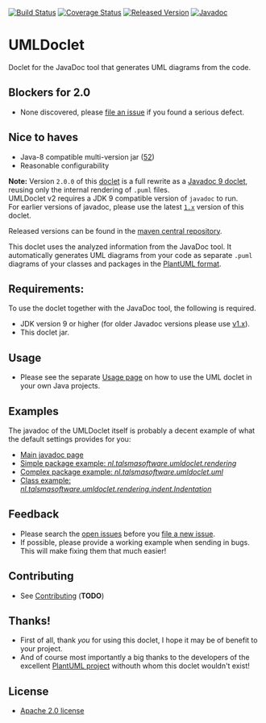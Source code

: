 [![Build Status][ci-img]][ci]
[![Coverage Status][coveralls-img]][coveralls]
[![Released Version][maven-img]][maven]
[![Javadoc][javadoc-img]][javadoc]

# UMLDoclet

Doclet for the JavaDoc tool that generates UML diagrams from the code.  

## Blockers for 2.0

- None discovered, please [file an issue](https://github.com/talsma-ict/umldoclet/issues/new)
  if you found a serious defect.

## Nice to haves

- Java-8 compatible multi-version jar ([52](https://github.com/talsma-ict/umldoclet/issues/52))
- Reasonable configurability

__Note:__ Version `2.0.0` of this [doclet] is a full rewrite as 
a [Javadoc 9 doclet][doclet], reusing only the internal rendering of `.puml` files.  
UMLDoclet v2 requires a JDK 9 compatible version of `javadoc` to run.  
For earlier versions of javadoc, please use the latest [`1.x`][v1.x] version of this doclet.

Released versions can be found in the [maven central repository][maven].  

This doclet uses the analyzed information from the JavaDoc tool.
It automatically generates UML diagrams from your code as separate 
`.puml` diagrams of your classes and packages in the 
[PlantUML format][plantuml].

## Requirements:

To use the doclet together with the JavaDoc tool, the following is required.

- JDK version 9 or higher (for older Javadoc versions please use [v1.x]).
- This doclet jar.

## Usage

- Please see the separate [Usage page][Usage]
  on how to use the UML doclet in your own Java projects.

## Examples

The javadoc of the UMLDoclet itself is probably a decent example of what the
default settings provides for you:

- [Main javadoc page](https://javadoc.io/doc/nl.talsmasoftware/umldoclet)
- [Simple package example: _nl.talsmasoftware.umldoclet.rendering_](https://javadoc.io/page/nl.talsmasoftware/umldoclet/latest/nl/talsmasoftware/umldoclet/rendering/package-summary.html)
- [Complex package example: _nl.talsmasoftware.umldoclet.uml_](https://javadoc.io/page/nl.talsmasoftware/umldoclet/latest/nl/talsmasoftware/umldoclet/uml/package-summary.html)
- [Class example: _nl.talsmasoftware.umldoclet.rendering.indent.Indentation_](https://javadoc.io/page/nl.talsmasoftware/umldoclet/latest/nl/talsmasoftware/umldoclet/rendering/indent/Indentation.html)

## Feedback

- Please search the [open issues](https://github.com/talsma-ict/umldoclet/issues)
  before you [file a new issue](https://github.com/talsma-ict/umldoclet/issues/new).
- If possible, please provide a working example when sending in bugs.
  This will make fixing them that much easier!
  
## Contributing

- See [Contributing] (__TODO__)

## Thanks!

- First of all, thank _you_ for using this doclet, I hope it may be of benefit to your project.
- And of course most importantly a big thanks to the developers of the excellent [PlantUML project][plantuml]
  withouth whom this doclet wouldn't exist!

## License

- [Apache 2.0 license](../LICENSE)


  [ci-img]: https://img.shields.io/travis/talsma-ict/umldoclet/develop.svg
  [ci]: https://travis-ci.org/talsma-ict/umldoclet
  [maven-img]: https://img.shields.io/maven-central/v/nl.talsmasoftware/umldoclet.svg
  [maven]: http://search.maven.org/#search%7Cga%7C1%7Cg%3A%22nl.talsmasoftware%22%20AND%20a%3A%22umldoclet%22
  [coveralls-img]: https://coveralls.io/repos/github/talsma-ict/umldoclet/badge.svg
  [coveralls]: https://coveralls.io/github/talsma-ict/umldoclet
  [javadoc-img]: https://www.javadoc.io/badge/nl.talsmasoftware/umldoclet.svg
  [javadoc]: https://www.javadoc.io/doc/nl.talsmasoftware/umldoclet 
  
  [usage]: USAGE.md
  [contributing]: Contributing.md
  [v1.x]: https://github.com/talsma-ict/umldoclet/tree/develop-v1
  [plantuml]: http://plantuml.com
  [doclet]: https://docs.oracle.com/javase/9/docs/api/jdk/javadoc/doclet/Doclet.html
